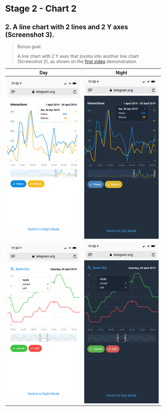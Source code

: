 # Stage 2 - Chart 2

## 2. A line chart with 2 lines and 2 Y axes (Screenshot 3). 
 > Bonus goal:
 >
 > A line chart with 2 Y axes that zooms into another line chart (Screenshot 2),
 > as shown on the [first video](https://t.me/contest/61) demonstration.

Day                        |  Night
:-------------------------:|:-------------------------:
![alt text](../JS_3.png)   |  ![alt text](../JS_3_Night.png)
![alt text](../JS_2.png)   |  ![alt text](../JS_2_Night.png)
